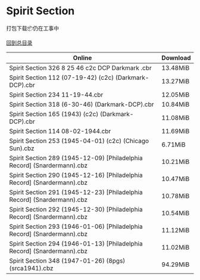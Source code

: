 # Spirit Section

打包下载📦仍在工事中

[回到总目录](/Catalogs.md)







Online | Download
--- | ---
Spirit Section 326 8 25 46 c2c  DCP Darkmark .cbr | 13.48MiB
Spirit Section 112 (07-19-42) (c2c) (Darkmark-DCP).cbr | 13.27MiB
Spirit Section 234 11-19-44.cbr | 12.05MiB
Spirit Section 318 (6-30-46) (Darkmark-DCP).cbr | 10.84MiB
Spirit Section 165 (1943) (c2c) (Darkmark-DCP).cbr | 11.08MiB
Spirit Section 114 08-02-1944.cbr | 11.69MiB
Spirit Section 253 (1945-04-01) (c2c) (Chicago Sun).cbz | 6.71MiB
Spirit Section 289 (1945-12-09) [Philadelphia Record] (Snardermann).cbz | 10.21MiB
Spirit Section 290 (1945-12-16) [Philadelphia Record] (Snardermann).cbz | 10.47MiB
Spirit Section 291 (1945-12-23) [Philadelphia Record] (Snardermann).cbz | 10.78MiB
Spirit Section 292 (1945-12-30) [Philadelphia Record] (Snardermann).cbz | 10.54MiB
Spirit Section 293 (1946-01-06) [Philadelphia Record] (Snardermann).cbz | 11.12MiB
Spirit Section 294 (1946-01-13) [Philadelphia Record] (Snardermann).cbz | 11.02MiB
Spirit Section 348 (1947-01-26) (8pgs) (srca1941).cbz | 94.29MiB